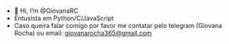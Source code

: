 - 👋 Hi, I’m @GiovanaRC
- Entusista em Python/C/JavaScript
- Caso queira falar comigo por favor me contatar pelo telegram (Giovana Rocha) ou email: giovanarocha365@gmail.com

>

